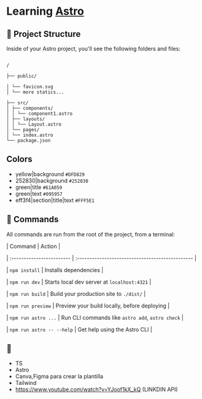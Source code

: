 # Learning [Astro](https://docs.astro.build/en/getting-started/)

## 🚀 Project Structure

Inside of your Astro project, you'll see the following folders and files:

```text

/

├── public/

│ └── favicon.svg
│ └── more statics...

├── src/
│ ├── components/
│ │ └── component1.astro
│ ├── layouts/
│ │ └── Layout.astro
│ └── pages/
│ └── index.astro
└── package.json

```

## Colors

- yellow|background `#DFD829`
- 252830|background `#252830`
- green|title `#61A059`
- green|text `#095957`
- eff3f4|section|title|text `#FFF5E1`

## 🧞 Commands

All commands are run from the root of the project, from a terminal:

| Command | Action |

| :------------------------ | :----------------------------------------------- |

| `npm install` | Installs dependencies |

| `npm run dev` | Starts local dev server at `localhost:4321` |

| `npm run build` | Build your production site to `./dist/` |

| `npm run preview` | Preview your build locally, before deploying |

| `npm run astro ...` | Run CLI commands like `astro add`, `astro check` |

| `npm run astro -- --help` | Get help using the Astro CLI |

## 👀

- TS
- Astro
- Canva,Figma para crear la plantilla
- Tailwind
- https://www.youtube.com/watch?v=YJoof1kX_kQ (LINKDIN API)
